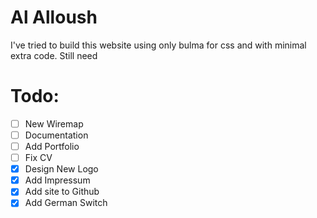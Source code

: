 # Al Alloush
I've tried to build this website using only bulma for css and with minimal extra code. Still need


# Todo:

- [ ] New Wiremap
- [ ] Documentation
- [ ] Add Portfolio
- [ ] Fix CV
- [x] Design New Logo
- [x] Add Impressum
- [x] Add site to Github
- [x] Add German Switch